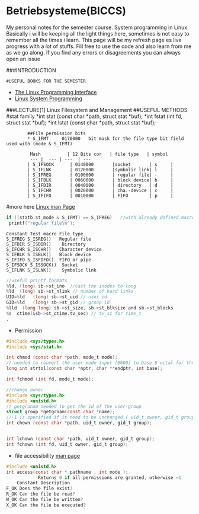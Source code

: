 # Betriebsysteme(BICCS)
My personal notes for the semester course. System programming in Linux. Basically i will be keeping all the light things here,
sometimes is not easy to remember all the times i learn. This page will be my refresh page es live progress with a lot of stuffs.
Fill free to use the code and also learn from me as we go along. If you find any errors or disagreements you can always open an issue

###INTRODUCTION

    #USEFUL BOOKS FOR THE SEMESTER
    
  * [The Linux Programming Interface](http://shop.oreilly.com/product/9781593272203.do)
  * [Linux System Programming](http://shop.oreilly.com/product/9780596009588.do)
    
    
###LECTURE[1] Linux Filesystem and Management
    ##USEFUL METHODS
          #stat family
            *int stat (const char *path, struct stat *buf);
            *int fstat (int fd, struct stat *buf);
            *int lstat (const char *path, struct stat *buf);
            
            ##File permission bits
            * S_IFMT     0170000   bit mask for the file type bit field used with (mode & S_IFMT)
            
             Mash          | 12 Bits cor   | file type   | symbol
             --- |  --- | ---  | --- 
            | S_IFSOCK      | 0140000       |socket       | s     |
            | S_IFLNK       | 0120000       |symbolic link| l     |
            | S_IFREG       | 0100000       | regular file| -     | 
            | S_IFBLK       | 0060000       | block device| b     |
            | S_IFDIR       | 0040000       | directory   | d     |
            | S_IFCHR       | 0020000       | cha.-device | c     |
            | S_IFIFO       | 0010000       | FIFO        | p     |
            
 
 #more here [Linux man Page](http://man7.org/linux/man-pages/man2/stat.2.html)
   ```c
   if ((statb.st_mode & S_IFMT) == S_IFREG)   //with already defined macros is easy to test the file types
    printf("regular file\n");
   ```
   ```
   Constant Test macro File type
   S_IFREG S_ISREG()   Regular file
   S_IFDIR S_ISDIR()    Directory
   S_IFCHR S_ISCHR()   Character device
   S_IFBLK S_ISBLK()   Block device
   S_IFIFO S_ISFIFO()  FIFO or pipe
   S_IFSOCK S_ISSOCK()  Socket
   S_IFLNK S_ISLNK()    Symbolic link   
   ```
   
   ```c
   //useful printf formats
   %ld, (long) sb->st_ino  //cast the inodes to long
   %ld  (long) sb->st_nlink // number of hard links 
   UID=%ld   (long) sb->st_uid // user id
   GID=%ld   (long) sb->st_gid // group id
   %lld  (long long) sb->st_size, sb->st_blksize and sb->st_blocks
   %s  ctime(&sb->st_ctime.tv_sec) // tv_sc for time_t
, 
   
   ```

* Permission
```c
#include <sys/types.h>
#include <sys/stat.h>

int chmod (const char *path, mode_t mode);
// needed to convert the user mode input [0600] to base 8 octal for the mode_t
long int strtol(const char *nptr, char **endptr, int base); 

int fchmod (int fd, mode_t mode);

//change owner
#include <sys/types.h>
#include <unistd.h>
// getgranam needed to get the id of the user-group
struct group *getgrnam(const char *name);
//-1 is specified if it need to be unchanged ( uid_t owner, gid_t group)
int chown (const char *path, uid_t owner, gid_t group);


int lchown (const char *path, uid_t owner, gid_t group);
int fchown (int fd, uid_t owner, gid_t group);

```
* file accessibility [man page](http://man7.org/linux/man-pages/man2/faccessat.2.html)
```c
#include <unistd.h>
int access(const char * pathname , int mode );
            Returns 0 if all permissions are granted, otherwise –1
    Constant Description   
F_OK Does the file exist?
R_OK Can the file be read?
W_OK Can the file be written?
X_OK Can the file be executed?
```
